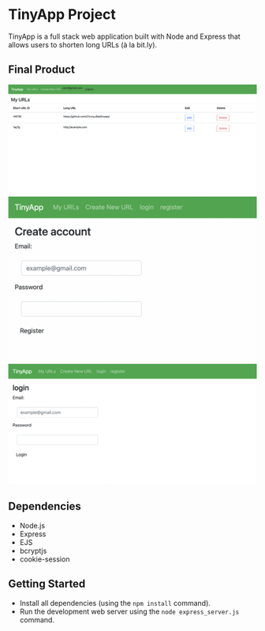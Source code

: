 # TinyApp Project

TinyApp is a full stack web application built with Node and Express that allows users to shorten long URLs (à la bit.ly).

## Final Product

!["Screenshot of URLs page"](https://github.com/ChunyuBai/tinyapp/blob/main/docs/MyURLs.png)
!["Screenshot of register page"](https://github.com/ChunyuBai/tinyapp/blob/main/docs/Register.png)
!["Screenshot of login page"](https://github.com/ChunyuBai/tinyapp/blob/main/docs/Login.png)

## Dependencies

- Node.js
- Express
- EJS
- bcryptjs
- cookie-session

## Getting Started

- Install all dependencies (using the `npm install` command).
- Run the development web server using the `node express_server.js` command.
